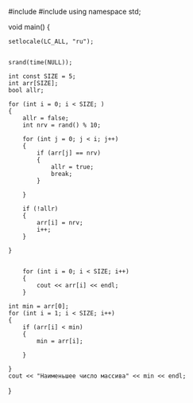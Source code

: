 #include <iostream>
#include <ctime>
using namespace std;

void main()
{

	setlocale(LC_ALL, "ru");


	srand(time(NULL));

	int const SIZE = 5;
	int arr[SIZE];
	bool allr;

	for (int i = 0; i < SIZE; )
	{
		allr = false;
		int nrv = rand() % 10;

		for (int j = 0; j < i; j++)
		{
			if (arr[j] == nrv)
			{
				allr = true;
				break;
			}

		}

		if (!allr)
		{
			arr[i] = nrv;
			i++;
		}

	}


		for (int i = 0; i < SIZE; i++)
		{
			cout << arr[i] << endl;
		}

	int min = arr[0];
	for (int i = 1; i < SIZE; i++)
	{
		if (arr[i] < min)
		{
			min = arr[i];
			
		}
		
	}
	cout << "Наименьшее число массива" << min << endl;
}

